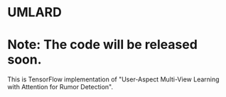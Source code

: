 # UMLARD
# Note: The code will be released soon.
This is TensorFlow implementation of "User-Aspect Multi-View Learning with Attention for Rumor Detection".
